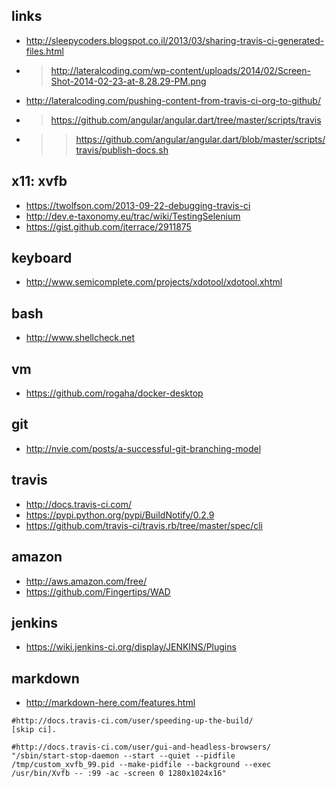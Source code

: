 

links
----
- http://sleepycoders.blogspot.co.il/2013/03/sharing-travis-ci-generated-files.html
- > http://lateralcoding.com/wp-content/uploads/2014/02/Screen-Shot-2014-02-23-at-8.28.29-PM.png
- http://lateralcoding.com/pushing-content-from-travis-ci-org-to-github/
- > https://github.com/angular/angular.dart/tree/master/scripts/travis
- >> https://github.com/angular/angular.dart/blob/master/scripts/travis/publish-docs.sh


x11: xvfb
------
- https://twolfson.com/2013-09-22-debugging-travis-ci 
- http://dev.e-taxonomy.eu/trac/wiki/TestingSelenium
- https://gist.github.com/jterrace/2911875

keyboard
---
- http://www.semicomplete.com/projects/xdotool/xdotool.xhtml
 

bash
---
- http://www.shellcheck.net


vm
---
- https://github.com/rogaha/docker-desktop

git
----
- http://nvie.com/posts/a-successful-git-branching-model

travis
---
- http://docs.travis-ci.com/
- https://pypi.python.org/pypi/BuildNotify/0.2.9
- https://github.com/travis-ci/travis.rb/tree/master/spec/cli

amazon
--
- http://aws.amazon.com/free/
- https://github.com/Fingertips/WAD

jenkins
----
- https://wiki.jenkins-ci.org/display/JENKINS/Plugins

markdown
---
- http://markdown-here.com/features.html


```
#http://docs.travis-ci.com/user/speeding-up-the-build/
[skip ci].
 
#http://docs.travis-ci.com/user/gui-and-headless-browsers/
"/sbin/start-stop-daemon --start --quiet --pidfile /tmp/custom_xvfb_99.pid --make-pidfile --background --exec /usr/bin/Xvfb -- :99 -ac -screen 0 1280x1024x16"

```
